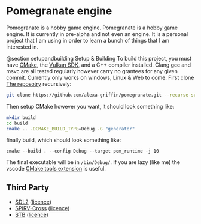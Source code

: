 # Pomegranate engine

Pomegranate is a hobby game engine.
Pomegranate is a hobby game engine. It is currently in pre-alpha and not even an engine. It is a
personal project that I am using in order to learn a bunch of things that I am interested in.

@section setupandbuilding Setup & Building
To build this project, you must have [CMake](https://cmake.org/), the 
[Vulkan SDK](https://www.lunarg.com/vulkan-sdk/), and a C++ compiler installed. Clang gcc and msvc are all tested 
regularly however carry no grantees for any given commit. Currently only works on windows, Linux & Web to come.
First clone [The reposotry](https://Pgithub.com/alexa-griffin/pomegranate/) recursively:
```sh
git clone https://github.com/alexa-griffin/pomegranate.git --recurse-submodules
```
Then setup CMake however you want, it should look something like:
```sh
mkdir build
cd build
cmake .. -DCMAKE_BUILD_TYPE=Debug -G "generator"
```
finally build, which should look something like:
```
cmake --build . --config Debug --target pom_runtime -j 10
```
The final executable will be in `/bin/Debug/`.
If you are lazy (like me) the vscode 
[CMake tools extension](https://marketplace.visualstudio.com/items?itemName=ms-vscode.cmake-tools) is useful.


## Third Party
- [SDL2](https://www.libsdl.org/) ([licence](https://www.libsdl.org/license.php))
- [SPIRV-Cross](https://github.com/KhronosGroup/SPIRV-Cross) ([licence](https://github.com/KhronosGroup/SPIRV-Cross/blob/master/LICENSE))
- [STB](https://github.com/nothings/stb) ([licence](https://github.com/nothings/stb/blob/master/LICENSE))